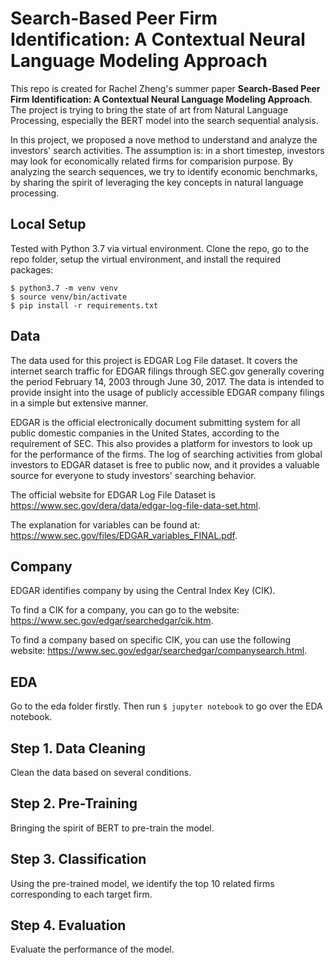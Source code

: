# Search-Based Peer Firm Identification: A Contextual Neural Language Modeling Approach

This repo is created for Rachel Zheng's summer paper __Search-Based Peer Firm Identification: A Contextual Neural Language Modeling Approach__. The project is trying to bring the state of art from Natural Language Processing, especially the BERT model into the search sequential analysis.

In this project, we proposed a nove method to understand and analyze the investors' search activities. The assumption is: in a short timestep, investors may look for economically related firms for comparision purpose. By analyzing the search sequences, we try to identify economic benchmarks, by sharing the spirit of leveraging the key concepts in natural language processing.

## Local Setup

Tested with Python 3.7 via virtual environment. Clone the repo, go to the repo folder, setup the virtual environment, and install the required packages:


```shell
$ python3.7 -m venv venv
$ source venv/bin/activate
$ pip install -r requirements.txt
```

## Data
The data used for this project is EDGAR Log File dataset. It covers the internet search traffic for EDGAR filings through SEC.gov generally covering the period February 14, 2003 through June 30, 2017.  The data is intended to provide insight into the usage of publicly accessible EDGAR company filings in a simple but extensive manner.

EDGAR is the official electronically document submitting system for all public domestic companies in the United States, according to the requirement of SEC. This also provides a platform for investors to look up for the performance of the firms. The log of searching activities from global investors to EDGAR dataset is free to public now, and it provides a valuable source for everyone to study investors' searching behavior.

The official website for EDGAR Log File Dataset is https://www.sec.gov/dera/data/edgar-log-file-data-set.html.  

The explanation for variables can be found at: https://www.sec.gov/files/EDGAR_variables_FINAL.pdf.

## Company
EDGAR identifies company by using the Central Index Key (CIK).

To find a CIK for a company, you can go to the website: https://www.sec.gov/edgar/searchedgar/cik.htm.  

To find a company based on specific CIK, you can use the following website: https://www.sec.gov/edgar/searchedgar/companysearch.html.



## EDA
Go to the eda folder firstly. Then run `$ jupyter notebook` to go over the EDA notebook.


## Step 1. Data Cleaning

Clean the data based on several conditions.

## Step 2. Pre-Training

Bringing the spirit of BERT to pre-train the model.

## Step 3. Classification

Using the pre-trained model, we identify the top 10 related firms corresponding to each target firm.


## Step 4. Evaluation

Evaluate the performance of the model.
